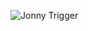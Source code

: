 ![Jonny Trigger](https://github.com/Z-E-R-0/repo_name/blob/main/Assets/Screenshots/JonnyTrigger.png)

